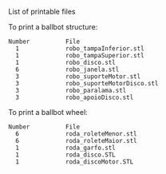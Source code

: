 List of printable files

To print a ballbot structure:
    
    Number          File 
      1             robo_tampaInferior.stl
      1             robo_tampaSuperior.stl
      1             robo_disco.stl
      6             robo_janela.stl
      3             robo_suporteMotor.stl
      3             robo_suporteMotorDisco.stl
      3             robo_paralama.stl
      3             robo_apoioDisco.stl
      
To print a ballbot wheel:
    
    Number          File 
      6             roda_roleteMenor.stl
      6             roda_roleteMaior.stl
      1             roda_garfo.stl
      1             roda_disco.STL
      1             roda_discoMotor.STL
      
